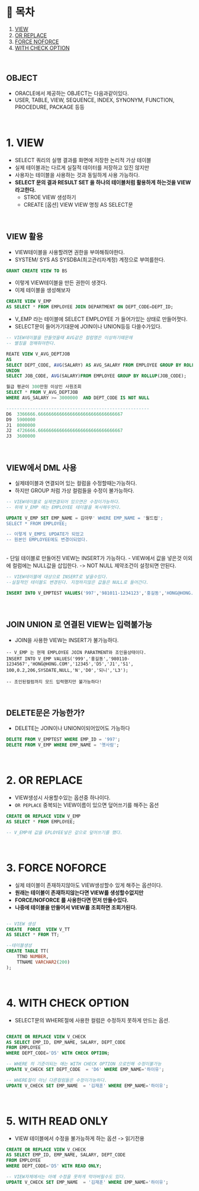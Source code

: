 # 🔖 목차
1. [VIEW](#1-VIEW)<BR/>
2. [OR REPLACE](#2-OR-REPLACE)<BR/>
3. [FORCE NOFORCE](#3-FORCE-NOFORCE)<BR/>
4. [WITH CHECK OPTION](#4-WITH-CHECK-OPTION)<BR/>


<br/>

## OBJECT
- ORACLE에서 제공하는 OBJECT는 다음과같이있다.
- USER, TABLE, VIEW, SEQUENCE, INDEX, SYNONYM, FUNCTION, PROCEDURE, PACKAGE 등등


<BR/>

# 1. VIEW

- SELECT 쿼리의 실행 결과를 화면에 저장한 논리적 가상 테이블
- 실제 테이블과는 다르게 실질적 데이터를 저장하고 있진 않지만
- 사용자는 테이블을 사용하는 것과 동일하게 사용 가능하다.
- **SELECT 문의 결과 RESULT SET 을 하나의 테이블처럼 활용하게 하는것을 VIEW라고한다.**
  - STROE VIEW 생성하기
  - CREATE [옵션] VIEW VIEW 명칭 AS SELECT문
  
<BR/>  

## VIEW 활용
- VIEW테이블을 사용할려면 권한을 부여해줘야한다.
- SYSTEM/ SYS AS SYSDBA(최고관리자계정) 계정으로 부여를한다.

```SQL
GRANT CREATE VIEW TO BS
```
- 이렇게 VIEW테이블을 만든 권한이 생겻다.
- 이제 테이블을 생성해보자

```SQL
CREATE VIEW V_EMP
AS SELECT * FROM EMPLOYEE JOIN DEPARTMENT ON DEPT_CODE=DEPT_ID;
```
- V_EMP 라는 테이블에 SELECT EMPLOYEE 가 들어가있는 상태로 만들어졋다.
- SELECT문이 들어가기대문에 JOIN이나 UNION등등 다쓸수가있다.

```SQL
-- VIEW테이블을 만들엇을때 AVG같은 컬럼명은 이상하기떄문에 
-- 별칭을 정해줘야한다.

REATE VIEW V_AVG_DEPTJOB
AS 
SELECT DEPT_CODE, AVG(SALARY) AS AVG_SALARY FROM EMPLOYEE GROUP BY ROLLUP(DEPT_CODE)
UNION
SELECT JOB_CODE, AVG(SALARY)FROM EMPLOYEE GROUP BY ROLLUP(JOB_CODE);

월급 평균이 300만원 이상인 사원조회
SELECT * FROM V_AVG_DEPTJOB
WHERE AVG_SALARY >= 3000000  AND DEPT_CODE IS NOT NULL

------------------------------------------------------
D6	3366666.66666666666666666666666666666667
D9	5900000
J1	8000000
J2	4726666.66666666666666666666666666666667
J3	3600000
```
<BR/>

## VIEW에서 DML 사용
- 실제테이블과 연결되어 있는 컬럼을 수정할때는가능하다.
- 하지만 GROUP 처럼 가상 컬럼들을 수정이 불가능하다.

```SQL
-- VIEW테이블로 실제연결되어 있으면은 수정이가능하다.
-- 위에 V_EMP 에는 EMPLOYEE 테이블을 복사해두엇다.

UPDATE V_EMP SET EMP_NAME = 김아무' WHERE EMP_NAME = '월드컵';
SELECT * FROM EMPLOYEE;

-- 이렇게 V_EMP도 UPDATE가 되었고
-- 원본인 EMPLOYEE에도 변경이되었다.
```

<BR/>
- 단일 테이블로 만들어진 VIEW는 INSERT가 가능하다.
-  VIEW에서 값을 넣은것 이외에 컬럼에는 NULL값을 삽입한다. -> NOT NULL 제약조건이 설정되면 안된다.

```SQL
-- VIEW테이블에 대상으로 INSERT로 넣을수있다.
--실질적인 테이블도 변경된다. 지정하지않은 값들은 NULL로 들어간다.

INSERT INTO V_EMPTEST VALUES('997','981011-1234123','홍길동','HONG@HONG.COM','12341234','J1','S1');
```

<BR/>

## JOIN UNION 로 연결된 VIEW는 입력불가능
- JOIN을 사용한 VIEW는 INSERT가 불가능하다.

```
-- V_EMP 는 현재 EMPLOYEE JOIN PARATMENT와 조인을상태이다.
INSERT INTO V_EMP VALUES('999','홍길동','980110-1234567','HONG@HONG.COM','12345','D5','J1','S1',
100,0.2,206,SYSDATE,NULL,'N','D0','되니','L3');

-- 조인된컬럼까지 모드 입력했지만 불가능하다!
```

<BR/>


## DELETE문은 가능한가?
- DELETE는 JOIN이나 UNION이되어있어도 가능하다

```SQL
DELETE FROM V_EMPTEST WHERE EMP_ID = '997';
DELETE FROM V_EMP WHERE EMP_NAME = '옛사람';
```

<BR/>

# 2. OR REPLACE
- VIEW생성시 사용할수있는 옵션중 하나이다.
- <CODE>OR PEPLACE</CODE> 중복되는 VIEW이름이 있으면 덮어쓰기를 해주는 옵션

```SQL
CREATE OR REPLACE VIEW V_EMP
AS SELECT * FROM EMPLOYEE;

-- V_EMP에 값을 EPLOYEE넣은 갚으로 덮어쓰기를 했다.
```

<BR/>

# 3. FORCE NOFORCE
- 실제 테이블이 존재하지않아도 VIEW생성할수 있게 해주는 옵션이다.
- **원래는 테이블이 존재하지않는다면 VIEW를 생성할수없지만**
- **FORCE/NOFORCE 를 사용한다면 먼저 만들수있다.**
- **나중에 테이블을 만들어서 VIEW를 조회하면 조회가된다.**

```SQL

-- VIEW 생성
CREATE  FORCE  VIEW V_TT
AS SELECT * FROM TT;

--테이블생성
CREATE TABLE TT(
    TTNO NUMBER,
    TTNAME VARCHAR2(200)
);    

```
<BR/>

# 4. WITH CHECK OPTION
- SELECT문의 WHERE절에 사용한 컬럼은 수정하지 못하게 만드는 옵션.

```SQL

CREATE OR REPLACE VIEW V_CHECK
AS SELECT EMP_ID, EMP_NAME, SALARY, DEPT_CODE
FROM EMPLOYEE
WHERE DEPT_CODE='D5' WITH CHECK OPTION;

-- WHERE 의 기준이되는 애는 WITH CHECK OPTION 으로인해 수정이불가능
UPDATE V_CHECK SET DEPT_CODE  = 'D6' WHERE EMP_NAME='하이유';

-- WHERE절이 아닌 다른컬럼들은 수정이가능하다.
UPDATE V_CHECK SET EMP_NAME  = '김재훈' WHERE EMP_NAME='하이유';

``` 

<BR/>

# 5. WITH READ ONLY
- VIEW 테이블에서 수정을 불가능하게 하는 옵션 -> 읽기전용

```SQL
CREATE OR REPLACE VIEW V_CHECK
AS SELECT EMP_ID, EMP_NAME, SALARY, DEPT_CODE
FROM EMPLOYEE
WHERE DEPT_CODE='D5' WITH READ ONLY;

-- VIEW자체에서는 아예 수정을 못하게 막아버릴수도 있다.
UPDATE V_CHECK SET EMP_NAME  = '김재훈' WHERE EMP_NAME='하이유';
```







 



  
  







